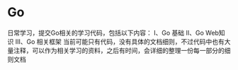 # Go
日常学习，提交Go相关的学习代码，包括以下内容：
    Ⅰ、Go 基础
    Ⅱ、Go Web知识
    Ⅲ、Go 相关框架
当前可能只有代码，没有具体的文档细则，不过代码中也有大量注释，可以作为相关学习的资料，之后有时间，会详细的整理一份每一部分的细则文档
